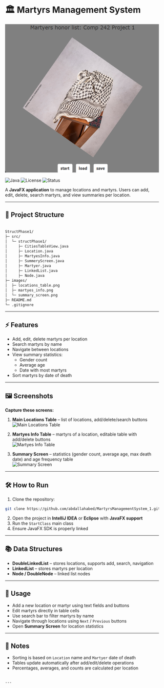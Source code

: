 # 🏛 Martyrs Management System
![Main Page](images/main_page.png)

![Java](https://img.shields.io/badge/language-Java-blue)
![License](https://img.shields.io/badge/license-MIT-green)
![Status](https://img.shields.io/badge/status-Completed-brightgreen)

A **JavaFX application** to manage locations and martyrs. Users can add, edit, delete, search martyrs, and view summaries per location.

---

## 📂 Project Structure

```

StructPhase1/
├─ src/
│  └─ structPhase1/
│     ├─ CitiesTableView.java
│     ├─ Location.java
│     ├─ MartyesInfo.java
│     ├─ SummeryScreen.java
│     ├─ Martyer.java
│     ├─ LinkedList.java
│     ├─ Node.java
├─ images/
│  ├─ locations_table.png
│  ├─ martyes_info.png
│  └─ summary_screen.png
├─ README.md
└─ .gitignore

````

---

## ⚡ Features

- Add, edit, delete martyrs per location
- Search martyrs by name
- Navigate between locations
- View summary statistics:
  - Gender count
  - Average age
  - Date with most martyrs
- Sort martyrs by date of death

---

## 🖼 Screenshots

**Capture these screens:**

1. **Main Locations Table** – list of locations, add/delete/search buttons  
   ![Main Locations Table](images/locations_table.png)

2. **Martyes Info Table** – martyrs of a location, editable table with add/delete buttons  
   ![Martyes Info Table](images/martyes_info.png)

3. **Summary Screen** – statistics (gender count, average age, max death date) and age frequency table  
   ![Summary Screen](images/summary_screen.png)

---

## 🛠 How to Run

1. Clone the repository:

```bash
git clone https://github.com/abdallahabed/MartyrsManagementSystem_1.git
````

2. Open the project in **IntelliJ IDEA** or **Eclipse** with **JavaFX support**
3. Run the `StartClass` main class
4. Ensure JavaFX SDK is properly linked

---

## 📚 Data Structures

* **DoubleLinkedList<Location>** – stores locations, supports add, search, navigation
* **LinkedList<Martyer>** – stores martyrs per location
* **Node / DoubleNode** – linked list nodes

---

## 📌 Usage

* Add a new location or martyr using text fields and buttons
* Edit martyrs directly in table cells
* Use search bar to filter martyrs by name
* Navigate through locations using `Next` / `Previous` buttons
* Open **Summary Screen** for location statistics

---

## 📝 Notes

* Sorting is based on `Location` name and `Martyer` date of death
* Tables update automatically after add/edit/delete operations
* Percentages, averages, and counts are calculated per location

```

---

